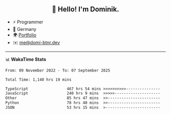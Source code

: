 <h2 align="center">👋 Hello! I'm Dominik.</h2>

- ⚡ Programmer
- 📍 Germany
- 🌍 [Portfolio](https://domi-btnr.dev)
- ✉️ [me@domi-btnr.dev](mailto://me@domi-btnr.dev)

---
📊 **WakaTime Stats**
<!--START_SECTION:waka-->

```txt
From: 09 November 2022 - To: 07 September 2025

Total Time: 1,140 hrs 19 mins

TypeScript                 467 hrs 54 mins >>>>>>>>>>---------------   41.03 %
JavaScript                 240 hrs 9 mins  >>>>>--------------------   21.06 %
Other                      85 hrs 47 mins  >>-----------------------   07.52 %
Python                     78 hrs 40 mins  >>-----------------------   06.90 %
JSON                       53 hrs 15 mins  >------------------------   04.67 %
```

<!--END_SECTION:waka-->
